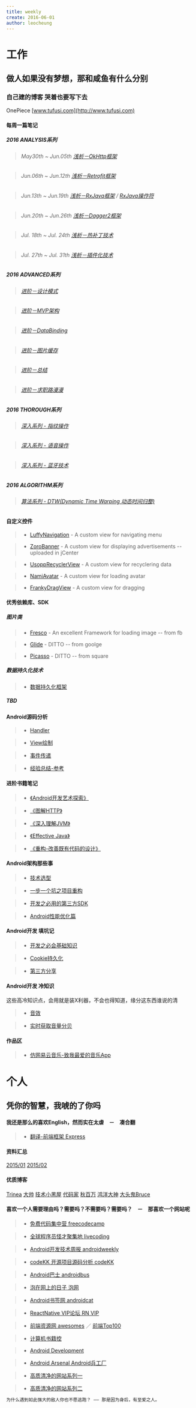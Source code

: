 ```yaml
---
title: weekly
create: 2016-06-01
author: leocheung
---
```

# 工作
## 做人如果没有梦想，那和咸鱼有什么分别
### 自己建的博客 哭着也要写下去  

OnePiece [www.tufusi.com](http://www.tufusi.com)

#### 每周一篇笔记  
##### 2016 ANALYSIS系列
> ###### May30th ~ Jun.05th     [浅析－OkHttp框架](http://tufusi.com/2016/06/01/Android%E9%83%A8%E8%90%BD%E6%A0%BC%E4%B9%8BOkHttp%E6%A1%86%E6%9E%B6/)

> ###### Jun.06th ~ Jun.12th    [浅析－Retrofit框架](http://tufusi.com/2016/06/02/Android%E9%83%A8%E8%90%BD%E6%A0%BC%E4%B9%8BRetrofit%E6%A1%86%E6%9E%B6/)

> ###### Jun.13th ~ Jun.19th    [浅析－RxJava框架](http://tufusi.com/2016/06/07/Android%E9%83%A8%E8%90%BD%E6%A0%BC%E4%B9%8BRxJava%E6%A1%86%E6%9E%B6/) / [RxJava操作符](http://tufusi.com/2016/08/20/RxJava%E7%B3%BB%E5%88%97-%E6%93%8D%E4%BD%9C%E7%AC%A6/#more)

> ###### Jun.20th ~ Jun.26th    [浅析－Dagger2框架](http://tufusi.com/2016/06/07/Android%E9%83%A8%E8%90%BD%E6%A0%BC%E4%B9%8BRxJava%E6%A1%86%E6%9E%B6/)

> ###### Jul. 18th ~ Jul. 24th    [浅析－热补丁技术]()

> ###### Jul. 27th ~ Jul. 31th    [浅析－插件化技术]()

##### 2016 ADVANCED系列
> ###### [进阶－设计模式](http://tufusi.com/2016/08/13/%E8%BF%9B%E9%98%B6%E7%B3%BB%E5%88%97%E4%B9%8B%E8%AE%BE%E8%AE%A1%E6%A8%A1%E5%BC%8F/#more)

> ###### [进阶－MVP架构](http://tufusi.com/2016/08/13/%E8%BF%9B%E9%98%B6%E7%B3%BB%E5%88%97%E4%B9%8BMVP%E6%9E%B6%E6%9E%84/#more/)

> ###### [进阶－DataBinding]()

> ###### [进阶－图片缓存](http://tufusi.com/2016/08/13/%E8%BF%9B%E9%98%B6%E7%B3%BB%E5%88%97%E4%B9%8B%E5%9B%BE%E7%89%87%E7%BC%93%E5%AD%98%E6%8A%80%E6%9C%AF/#more/)

> ###### [进阶－总结](http://tufusi.com/2016/08/13/%E8%BF%9B%E9%98%B6%E7%B3%BB%E5%88%97%E4%B9%8B%E4%B8%80%E5%B9%B4%E4%B8%80%E6%80%BB%E7%BB%93/#more/)

> ###### [进阶－求职路漫漫](http://tufusi.com/2016/08/13/%E8%BF%9B%E9%98%B6%E7%B3%BB%E5%88%97%E4%B9%8B%E6%B1%82%E8%81%8C%E8%B7%AF%E6%BC%AB%E6%BC%AB/#more/)

##### 2016 THOROUGH系列
> ###### [深入系列 - 指纹操作]()

> ###### [深入系列 - 语音操作]()

> ###### [深入系列 - 蓝牙技术]()

##### 2016 ALGORITHM系列
> ###### [算法系列 - DTW(Dynamic Time Warping 动态时间归整)]()

#### 自定义控件
>* [LuffyNavigation]() - A custom view for navigating menu

>* [ZoroBanner]() - A custom view for displaying advertisements -- uploaded in jCenter

>* [UsoppRecyclerView]() - A custom view for recyclering data

>* [NamiAvatar]() - A custom view for loading avatar

>* [FrankyDragView]() - A custom view for dragging 

#### 优秀依赖库、SDK

##### 图片类
>* [Fresco]() - An excellent Framework for loading image -- from fb

>* [Glide]() - DITTO -- from goolge

>* [Picasso]() - DITTO -- from square

##### 数据持久化技术
>* [数据持久化框架]()

##### TBD

#### Android源码分析
>* [Handler]()

>* [View绘制]()

>* [事件传递]()

>* [经验总结-参考](http://www.jianshu.com/p/be86e5678252)

#### 进阶书籍笔记
>* [《Android开发艺术探索》]()

>* [《图解HTTP》]()

>* [《深入理解JVM》]()

>* [《Effective Java》]()

>* [《重构-改善既有代码的设计》]()

#### Android架构那些事
>* [技术选型]()

>* [一步一个坑之项目重构]()

>* [开发之必用的第三方SDK]()

>* [Android性能优化篇](https://github.com/LeoCheung0221/LeoCheung0221.github.io/blob/master/%E5%B9%B2%E8%B4%A7%E5%88%86%E4%BA%AB/Android%E5%BA%94%E7%94%A8%E6%80%A7%E8%83%BD%E6%A3%80%E6%B5%8B%E5%B7%A5%E5%85%B7%E5%88%97%E8%A1%A8.MD)

#### Android开发  填坑记
>* [开发之必会基础知识]()

>* [Cookie持久化]()

>* [第三方分享]()


#### Android开发  冷知识

这些高冷知识点，会用就是装X利器，不会也得知道，缘分这东西谁说的清
>* [音效]()

>* [实时获取音量分贝]()

#### 作品区
>* [仿网易云音乐-致我最爱的音乐App]()

# 个人
## 凭你的智慧，我唬的了你吗
#### 我还是那么的喜欢English，然而实在太虐　－　凑合翻

>* [翻译-前端框架 Express](https://github.com/LeoCheung0221/LeoCheung0221.github.io/blob/master/%E5%B9%B2%E8%B4%A7%E5%88%86%E4%BA%AB/TRANSLAT_EXPRESSE.MD)

#### 资料汇总
[2015/01](https://segmentfault.com/bookmark/1230000004292712)
[2015/02](http://blog.csdn.net/hollow12384/article/details/52318894)

#### 优质博客
[Trinea](http://www.trinea.cn/)
[大帅](http://blog.zhaiyifan.cn/)
[技术小黑屋](http://droidyue.com/)
[代码家](http://blog.daimajia.com/)
[秋百万](http://www.liaohuqiu.net/)
[鸿洋大神](http://blog.csdn.net/lmj623565791/)
[大头鬼Bruce](http://blog.csdn.net/lzyzsd)

#### 喜欢一个人需要理由吗？需要吗？不需要吗？需要吗？　－　那喜欢一个网站呢
>* [免费代码集中营 freecodecamp](https://www.freecodecamp.com/)

>* [全球程序员怪才聚集地 livecoding](http://www.livecoding.tv/)

>* [Android开发技术周报 androidweekly](http://androidweekly.cn/)

>* [codeKK 开源项目源码分析 codeKK](http://a.codekk.com/)

>* [Android巴士 androidbus](http://www.apkbus.com/)

>* [泡在网上的日子 泡网](http://www.jcodecraeer.com/)

>* [Android书签网 androidcat](http://androidcat.com/version2/)

>* [ReactNative VIP论坛 RN VIP](http://www.reactnative.vip/)

>* [前端资源网 awesomes](https://www.awesomes.cn/) ／ [前端Top100](https://www.awesomes.cn/rank/)

>* [计算机书籍控](http://bestcbooks.com/categories/wang-luo/)

>* [Android Development](http://www.vogella.com/tutorials/android.html)

>* [Android Arsenal Android兵工厂](http://android-arsenal.com/)

>* [高质清净的网站系列一](https://github.com/android-cn/android-discuss/issues)

>* [高质清净的网站系列二](https://developer.android.com/index.html)



```sh
为什么遇到如此强大的敌人你也不愿逃跑？ —— 那是因为身后，有至爱之人。 
                                                                        —— 波特卡斯·D·艾斯
```


[NamiAvatar]: <https://github.com/LeoCheung0221/NamiAvatar>
[ZoroBanner]: <https://github.com/LeoCheung0221/ZoroBanner> 
[LuffyNavigation]: <https://github.com/LeoCheung0221/LuffyNavigation>
[UsoppRecyclerView]: <https://github.com/LeoCheung0221/UsoppRecyclerView>
[FrankyDragView]:<https://github.com/LeoCheung0221/FrankyDragView>

[Fresco]:<https://github.com/LeoCheung0221/第三方SDK/FRESCO.MD>
[Glide]:<https://github.com/LeoCheung0221/第三方SDK/GLIDE.MD>
[Picasso]:<https://github.com/LeoCheung0221/第三方SDK/PICASSO.MD>

[Handler]:<https://github.com/LeoCheung0221/Android源码/HANDLER.MD>
[事件传递]:<https://github.com/LeoCheung0221/Android源码/事件传递.MD>
